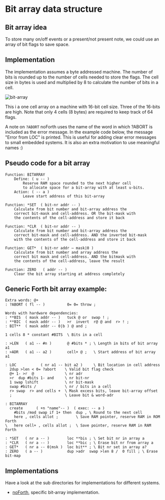 # Bit array data structure

## Bit array idea

To store many on/off events or a present/not present note, we could use an array of bit flags to save space.  

## Implementation

The implementation assumes a byte addressed machine. The number of bits is rounded up to the number of cells needed to store the flags. The cell size in bytes is used and multiplied by 8 to calculate the number of bits in a cell.  

![bit-array](https://user-images.githubusercontent.com/11397265/128422074-6fd777dd-346e-4a0f-b77d-3f2cbc93549d.jpg)


This i a one cell array on a machine with 16-bit cell size. Three of the 16-bits are high. Note that only 4 cells (8 bytes) are required to keep track of 64 flags.  

A note on `?ABORT` noForth uses the name of the word in which ?ABORT is included as the error message. 
In the example code below, the message "Error from LOC" is printed. 
This is useful for adding clear error messages to small embedded systems.
It is also an extra motivation to use meaningful names :)  

## Pseudo code for a bit array

```
Function: BITARRAY
	Define: ( u -- )
		Reserve RAM space rounded to the next higher cell
		to allocate space for a bit-array with at least u-bits.
	Action: ( -- a )
		Leave start address of this bit-array

Function: *SET  ( bit-nr addr -- )
	Calculate from bit number and bit-array address the 
	correct bit-mask and cell-address. OR the bit-mask with
	the contents of the cell-address and store it back

Function: *CLR  ( bit-nr addr -- )
	Calculate from bit number and bit-array address the 
	correct bit-mask and cell-address. AND the inverted bit-mask
 	with the contents of the cell-address and store it back

Function: GET*  ( bit-nr addr – mask|0 )
	Calculate from bit number and array address the 
	correct bit mask and cell-address. AND the bitmask with
	the contents of the cell-address, leave the result

Function: ZERO   ( addr -- )
	Clear the bit array starting at address completely
```
## Generic Forth bit array example:
```Forth
Extra words: @+  
: ?ABORT ( fl -- )          0= 0= throw ;

Words with hardware dependencies:
: **BIS  ( mask addr -- )   tuck @ or  swap ! ;
: **BIC  ( mask addr -- )   >r  invert  r@ @ and  r> ! ;
: BIT**  ( mask addr -- 0|b ) @ and ;

1 cells 8 * constant #BITS  \ Bits in a cell

: >LEN   ( a1 -- #n )       @ #bits * ; \ Length in bits of bit array a1
: >ADR   ( a1 -- a2 )       cell+ @ ;   \ Start address of bit array a1

: LOC           ( nr a1 -- bit a2 )     \ Bit location in cell address
  2dup >len < 0= ?abort    \ Valid bit flag check
  @+ 1- >r  @              \ nr adr 
  >r  dup #bits 1- and     \ nr bit-nr
  1 swap lshift            \ nr bit-mask 
  swap #bits /             \ nr / bits in a cell
  r> swap  r> and cells +  \ Mask excess bits, leave bit-array offset
  ;                        \ Leave bit & word-adr

: BITARRAY
  create      ( +n "name"-- )  ( exec: -- a )
    #bits /mod swap if 1+ then  dup , \ Round to the next cell
    here , cells allot ;        \ Save RAM pointer, reserve RAM in ROM Forth
\   here cell+ , cells allot ;  \ Save pointer, reserve RAM in RAM Forth

: *SET   ( nr a -- )        loc **bis ; \ Set bit nr in array a
: *CLR   ( nr a -- )        loc **bic ; \ Erase bit nr from array a
: GET*   ( nr a -- 0|msk )  loc bit** ; \ Bit nr set in array a?
: ZERO   ( a -- )           dup >adr  swap >len 8 /  0 fill ; \ Erase bit-map 
```
## Implementations
Have a look at the sub directories for implementations for different systems.  

- [noForth](noForth), specific bit-array implementation.  




